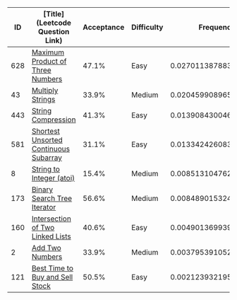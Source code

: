 |ID|[Title](Leetcode Question Link)|Acceptance|Difficulty|Frequency|
|----|-----|----|---|---|
|628|[Maximum Product of Three Numbers]( https://leetcode.com/problems/maximum-product-of-three-numbers)|47.1%|Easy|0.027011387883923745|
|43|[Multiply Strings]( https://leetcode.com/problems/multiply-strings)|33.9%|Medium|0.020459908965027862|
|443|[String Compression]( https://leetcode.com/problems/string-compression)|41.3%|Easy|0.01390843004613198|
|581|[Shortest Unsorted Continuous Subarray]( https://leetcode.com/problems/shortest-unsorted-continuous-subarray)|31.1%|Easy|0.013342426083839913|
|8|[String to Integer (atoi)]( https://leetcode.com/problems/string-to-integer-atoi)|15.4%|Medium|0.008513104762248265|
|173|[Binary Search Tree Iterator]( https://leetcode.com/problems/binary-search-tree-iterator)|56.6%|Medium|0.008489015324911316|
|160|[Intersection of Two Linked Lists]( https://leetcode.com/problems/intersection-of-two-linked-lists)|40.6%|Easy|0.004901369939720486|
|2|[Add Two Numbers]( https://leetcode.com/problems/add-two-numbers)|33.9%|Medium|0.00379539105290024|
|121|[Best Time to Buy and Sell Stock]( https://leetcode.com/problems/best-time-to-buy-and-sell-stock)|50.5%|Easy|0.0021239321954525975|
